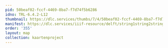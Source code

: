 ```yaml
---
pid: 50beaf02-fccf-4469-8ba7-f7d74f5b6286
idno: TRL-6.4.2-L12
thumbnail: https://dlc.services/thumbs/7/4/50beaf02-fccf-4469-8ba7-f7d74f5b6286/full/400,339/0/default.jpg
manifest: https://dlc.services/iiif-resource/delft/string1string2string3/kaartenproject-2007/TRL-6.4.2-L12
order: '355'
layout: map
collection: kaartenproject
---
```


